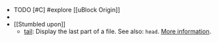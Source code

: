 - TODO [#C] #explore [[uBlock Origin]]
-
- [[Stumbled upon]]
	- [tail](https://command-not-found.com/tail): Display the last part of a file. See also: `head`. [More information](https://www.gnu.org/software/coreutils/manual/html_node/tail-invocation.html#tail-invocation).